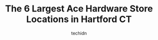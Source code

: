 ---
layout: ampstory
image: https://i0.wp.com/www.depkes.org/wp-content/uploads/2023/06/ace-hardware-0-in-hartford-ct-1685966457.jpeg?resize=640,853
author: techidn
featured: false
description: Discover the impressive array of Ace Hardware options in Hartford CT, where you can find 6 of the largest Ace Hardware establishments in the area. From renowned classics to hidden gems, Hart
title: The 6 Largest Ace Hardware Store Locations in Hartford CT
cover:
   title: The 6 Largest Ace Hardware Store Locations in Hartford CT
   subtitle: Rickpate
   background: https://www.depkes.org/wp-content/uploads/2023/06/ace-hardware-0-in-hartford-ct-1685966457.jpeg

pages: 
 - layout: thirds
   top: <h1>#1 Park Hardware</h1>
   bottom: "<p>Were somewhat helpful even tho I called and they said they didnt carry product I walked out with four hours later. Disappointed in overall customer service. Do yourself </p>"
   background: https://www.depkes.org/wp-content/uploads/2023/06/ace-hardware-1-in-hartford-ct-1685966458.jpeg
   backgroundblur: true
 - layout: thirds
   top: <h1>#2 Larsen Ace Hardware</h1>
   bottom: "<p>982 Farmington Ave, West Hartford, CT 06107, United States</p>"
   background: https://www.depkes.org/wp-content/uploads/2023/06/ace-hardware-2-in-hartford-ct-1685966459.jpeg
   cta:
      link: https://www.depkes.org/blog/the-6-largest-ace-hardware-store-locations-in-hartford-ct/
      text: The 6 Largest Ace Hardware Store Locations in Hartford CT
 - layout: thirds
   top: <h1>#3 Windsor Ace Hardware</h1>
   bottom: "<p>296 Broad St, Windsor, CT 06095, United States</p>"
   background: https://www.depkes.org/wp-content/uploads/2023/06/ace-hardware-3-in-hartford-ct-1685966459.jpeg
   cta:
      link: https://www.depkes.org/blog/the-6-largest-ace-hardware-store-locations-in-hartford-ct/
      text: The 6 Largest Ace Hardware Store Locations in Hartford CT
 - layout: thirds
   top: <h1>#4 Ace Hardware of Rocky Hill</h1>
   bottom: "<p>945 Cromwell Ave, Rocky Hill, CT 06067, United States</p>"
   background: https://images.unsplash.com/photo-1604871000636-074fa5117945?ixlib=rb-4.0.3&ixid=MnwxMjA3fDB8MHxwaG90by1wYWdlfHx8fGVufDB8fHx8&auto=format&fit=crop&w=640&h=853&q=80
   cta:
      link: https://www.depkes.org/blog/the-6-largest-ace-hardware-store-locations-in-hartford-ct/
      text: The 6 Largest Ace Hardware Store Locations in Hartford CT
 - layout: thirds
   top: <h1>#5 MAIN HARDWARE</h1>
   bottom: "<p>East Hartford, CT 06108, United States</p>"
   background: https://images.unsplash.com/photo-1527067829737-402993088e6b?ixlib=rb-4.0.3&ixid=MnwxMjA3fDB8MHxwaG90by1wYWdlfHx8fGVufDB8fHx8&auto=format&fit=crop&w=640&h=853&q=80
   cta:
      link: https://www.depkes.org/blog/the-6-largest-ace-hardware-store-locations-in-hartford-ct/
      text: The 6 Largest Ace Hardware Store Locations in Hartford CT

 - layout: thirds
   middle: Continue reading...
   background: https://images.unsplash.com/photo-1534312527009-56c7016453e6?ixlib=rb-4.0.3&ixid=MnwxMjA3fDB8MHxwaG90by1wYWdlfHx8fGVufDB8fHx8&auto=format&fit=crop&w=640&h=853&q=80
   cta:
      link: https://www.depkes.org/blog/the-6-largest-ace-hardware-store-locations-in-hartford-ct/
      text: The 6 Largest Ace Hardware Store Locations in Hartford CT
      
---